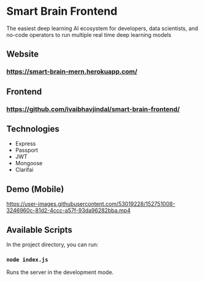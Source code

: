# Smart Brain Frontend

The easiest deep learning AI ecosystem for developers, data scientists, and no-code operators to run multiple real time deep learning models

## Website

### https://smart-brain-mern.herokuapp.com/

## Frontend

### https://github.com/ivaibhavjindal/smart-brain-frontend/

## Technologies
* Express
* Passport
* JWT
* Mongoose
* Clarifai

## Demo (Mobile)

https://user-images.githubusercontent.com/53019228/152751008-3246960c-81d2-4ccc-a57f-93da96282bba.mp4


## Available Scripts

In the project directory, you can run:

### `node index.js`

Runs the server in the development mode.
